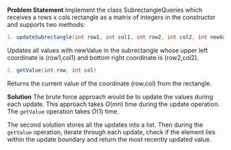 **Problem Statement**
Implement the class SubrectangleQueries which receives a rows x cols rectangle as a matrix of integers in the constructor and supports two methods:

```java
1. updateSubrectangle(int row1, int col1, int row2, int col2, int newValue)
```

Updates all values with newValue in the subrectangle whose upper left coordinate is (row1,col1) and bottom right coordinate is (row2,col2).

```java
2. getValue(int row, int col)
```

Returns the current value of the coordinate (row,col) from the rectangle.

**Solution**
The brute force approach would be to update the values during each update. This approach takes $O(mn)$ time during the update operation. The `getValue` operation takes $O(1)$ time.

The second solution stores all the updates into a list. Then during the `getValue` operation, iterate through each update, check if the element lies within the update boundary and return
the most recently updated value.
